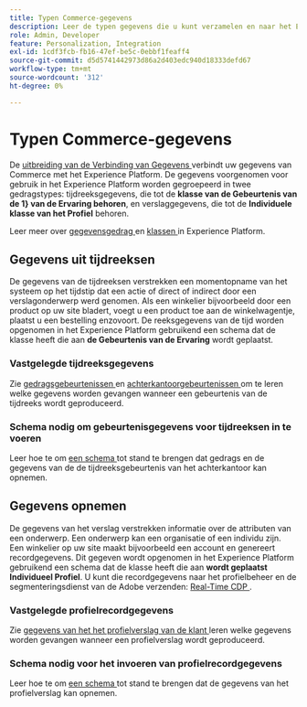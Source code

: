 ```yaml
---
title: Typen Commerce-gegevens
description: Leer de typen gegevens die u kunt verzamelen en naar het Experience Platform verzenden.
role: Admin, Developer
feature: Personalization, Integration
exl-id: 1cdf3fcb-fb16-47ef-be5c-0ebbf1feaff4
source-git-commit: d5d5741442973d86a2d403edc940d18333defd67
workflow-type: tm+mt
source-wordcount: '312'
ht-degree: 0%

---
```


# Typen Commerce-gegevens

De [ uitbreiding van de Verbinding van Gegevens ](overview.md) verbindt uw gegevens van Commerce met het Experience Platform. De gegevens voorgenomen voor gebruik in het Experience Platform worden gegroepeerd in twee gedragstypes: tijdreeksgegevens, die tot de **klasse van de Gebeurtenis van de 1} van de Ervaring behoren**, en verslaggegevens, die tot de **Individuele klasse van het Profiel** behoren.

Leer meer over [ gegevensgedrag ](https://experienceleague.adobe.com/docs/experience-platform/xdm/schema/composition.html#data-behaviors) en [ klassen ](https://experienceleague.adobe.com/docs/experience-platform/xdm/schema/composition.html#class) in Experience Platform.

## Gegevens uit tijdreeksen

De gegevens van de tijdreeksen verstrekken een momentopname van het systeem op het tijdstip dat een actie of direct of indirect door een verslagonderwerp werd genomen. Als een winkelier bijvoorbeeld door een product op uw site bladert, voegt u een product toe aan de winkelwagentje, plaatst u een bestelling enzovoort. De reeksgegevens van de tijd worden opgenomen in het Experience Platform gebruikend een schema dat de klasse heeft die aan **de Gebeurtenis van de Ervaring** wordt geplaatst.

### Vastgelegde tijdreeksgegevens

Zie [ gedragsgebeurtenissen ](events.md) en [ achterkantoorgebeurtenissen ](events-backoffice.md) om te leren welke gegevens worden gevangen wanneer een gebeurtenis van de tijdreeks wordt geproduceerd.

### Schema nodig om gebeurtenisgegevens voor tijdreeksen in te voeren

Leer hoe te om [ een schema ](update-xdm.md) tot stand te brengen dat gedrags en de gegevens van de de tijdreeksgebeurtenis van het achterkantoor kan opnemen.

## Gegevens opnemen

De gegevens van het verslag verstrekken informatie over de attributen van een onderwerp. Een onderwerp kan een organisatie of een individu zijn. Een winkelier op uw site maakt bijvoorbeeld een account en genereert recordgegevens. Dit gegeven wordt opgenomen in het Experience Platform gebruikend een schema dat de klasse heeft die aan **wordt geplaatst Individueel Profiel**. U kunt die recordgegevens naar het profielbeheer en de segmenteringsdienst van de Adobe verzenden: [ Real-Time CDP ](https://experienceleague.adobe.com/docs/experience-platform/rtcdp/intro/rtcdp-intro/overview.html).

### Vastgelegde profielrecordgegevens

Zie [ gegevens van het het profielverslag van de klant ](events-profilerecord.md) leren welke gegevens worden gevangen wanneer een profielverslag wordt geproduceerd.

### Schema nodig voor het invoeren van profielrecordgegevens

Leer hoe te om [ een schema ](profile-data.md) tot stand te brengen dat de gegevens van het profielverslag kan opnemen.
